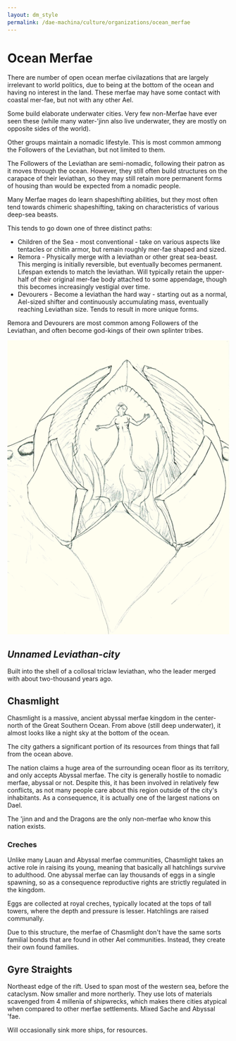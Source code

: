 ```yaml
---
layout: dm_style
permalink: /dae-machina/culture/organizations/ocean_merfae
---
```


# Ocean Merfae

There are number of open ocean merfae civilazations that are largely irrelevant to world politics, due to being at the bottom of the ocean and having no interest in the land.
These merfae may have some contact with coastal mer-fae, but not with any other Ael.

Some build elaborate underwater cities. Very few non-Merfae have ever seen these (while many water-'jinn also live underwater, they are mostly on opposite sides of the world).

Other groups maintain a nomadic lifestyle. This is most common ammong the Followers of the Leviathan, but not limited to them.

The Followers of the Leviathan are semi-nomadic, following their patron as it moves through the ocean. However, they still often build structures on the carapace of their leviathan, 
so they may still retain more permanent forms of housing than would be expected from a nomadic people.

Many Merfae mages do learn shapeshifting abilities, but they most often tend towards chimeric shapeshifting, taking on characteristics of various deep-sea beasts.

This tends to go down one of three distinct paths:
 - Children of the Sea - most conventional - take on various aspects like tentacles or chitin armor, but remain roughly mer-fae shaped and sized.
 - Remora - Physically merge with a leviathan or other great sea-beast. This merging is initially reversible, but eventually becomes permanent. Lifespan extends to match the leviathan. 
   Will typically retain the upper-half of their original mer-fae body attached to some appendage, though this becomes increasingly vestigial over time.
 - Devourers - Become a leviathan the hard way - starting out as a normal, Ael-sized shifter and continuously accumulating mass, eventually reaching Leviathan size. Tends to result in more unique forms.

Remora and Devourers are most common among Followers of the Leviathan, and often become god-kings of their own splinter tribes.

<img src="../../images/mertongue_leviathan.png" alt="Underside view of a leviathan head, with a merfae merged with its tongue" class="img-full">

## *Unnamed Leviathan-city*

Built into the shell of a collosal triclaw leviathan, who the leader merged with about two-thousand years ago.

## Chasmlight

Chasmlight is a massive, ancient abyssal merfae kingdom in the center-north of the Great Southern Ocean.
From above (still deep underwater), it almost looks like a night sky at the bottom of the ocean.

The city gathers a significant portion of its resources from things that fall from the ocean above.

The nation claims a huge area of the surrounding ocean floor as its territory, and only accepts Abyssal merfae. The city is generally hostile to nomadic merfae, abyssal or not.
Despite this, it has been involved in relatively few conflicts, as not many people care about this region outside of the city's inhabitants. As a consequence, it is actually one of the largest nations on Dael.

The 'jinn and and the Dragons are the only non-merfae who know this nation exists.

### Creches

Unlike many Lauan and Abyssal merfae communities, Chasmlight takes an active role in raising its young, meaning that basically all hatchlings survive to adulthood.
One abyssal merfae can lay thousands of eggs in a single spawning, so as a consequence reproductive rights are strictly regulated in the kingdom.

Eggs are collected at royal creches, typically located at the tops of tall towers, where the depth and pressure is lesser. Hatchlings are raised communally.

Due to this structure, the merfae of Chasmlight don't have the same sorts familial bonds that are found in other Ael communities. Instead, they create their own found families.

## Gyre Straights

Northeast edge of the rift.
Used to span most of the western sea, before the cataclysm. Now smaller and more northerly.
They use lots of materials scavenged from 4 millenia of shipwrecks, which makes there cities atypical when compared to other merfae settlements.
Mixed Sache and Abyssal 'fae.

Will occasionally sink more ships, for resources.
